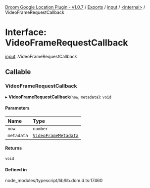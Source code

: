 [Droom Google Location Plugin - v1.0.7](../README.md) / [Exports](../modules.md) / [input](../modules/input.md) / [<internal\>](../modules/input._internal_.md) / VideoFrameRequestCallback

# Interface: VideoFrameRequestCallback

[input](../modules/input.md).[<internal>](../modules/input._internal_.md).VideoFrameRequestCallback

## Callable

### VideoFrameRequestCallback

▸ **VideoFrameRequestCallback**(`now`, `metadata`): `void`

#### Parameters

| Name | Type |
| :------ | :------ |
| `now` | `number` |
| `metadata` | [`VideoFrameMetadata`](input._internal_.VideoFrameMetadata.md) |

#### Returns

`void`

#### Defined in

node_modules/typescript/lib/lib.dom.d.ts:17460

